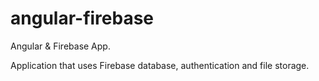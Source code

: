 # angular-firebase
Angular &amp; Firebase App. 


Application that uses Firebase database, authentication and file storage.
